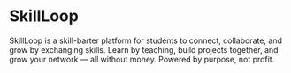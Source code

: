 # SkillLoop
SkillLoop is a skill-barter platform for students to connect, collaborate, and grow by exchanging skills. Learn by teaching, build projects together, and grow your network — all without money. Powered by purpose, not profit.
